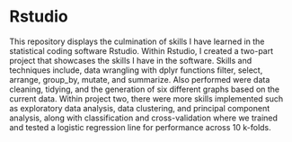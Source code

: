 # Rstudio
This repository displays the culmination of skills I have learned in the statistical coding software Rstudio. Within Rstudio, I created a two-part project that showcases the skills I have in the software. Skills and techniques include, data wrangling with dplyr functions filter, select, arrange, group_by, mutate, and summarize. Also performed were data cleaning, tidying, and the generation of six different graphs based on the current data. Within project two, there were more skills implemented such as exploratory data analysis, data clustering, and principal component analysis, along with classification and cross-validation where we trained and tested a logistic regression line for performance across 10 k-folds.


